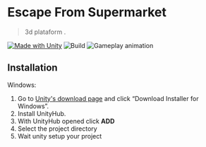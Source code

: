 # Escape From Supermarket

> 3d plataform .

[![Made with Unity](https://img.shields.io/badge/Made%20with-Unity-57b9d3.svg?style=plastic&logo=unity)](https://unity3d.com)
![Build](https://github.com/ChristyanS/escape.from.supermarket/workflows/Build/badge.svg)
![Gameplay animation](https://i.ibb.co/89XgDD6/banana.gif)

## Installation

Windows:
1. Go to [Unity's download page](https://store.unity.com/download) and click “Download Installer for Windows”.
1. Install UnityHub. 
1. With UnityHub opened click **ADD**
1. Select the project directory
1. Wait unity setup your project
